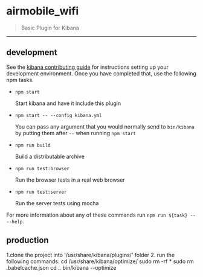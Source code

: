 # airmobile_wifi

> Basic Plugin for Kibana

---

## development

See the [kibana contributing guide](https://github.com/elastic/kibana/blob/master/CONTRIBUTING.md) for instructions setting up your development environment. Once you have completed that, use the following npm tasks.

  - `npm start`

    Start kibana and have it include this plugin

  - `npm start -- --config kibana.yml`

    You can pass any argument that you would normally send to `bin/kibana` by putting them after `--` when running `npm start`

  - `npm run build`

    Build a distributable archive

  - `npm run test:browser`

    Run the browser tests in a real web browser

  - `npm run test:server`

    Run the server tests using mocha

For more information about any of these commands run `npm run ${task} -- --help`. 

## production 

1.clone the project into '/usr/share/kibana/plugins/' folder
2. run the following commands: 
   cd /usr/share/kibana/optimize/
      sudo rm -rf *
         sudo rm .babelcache.json
           cd ..
             bin/kibana --optimize

